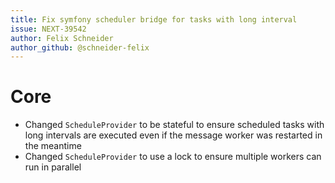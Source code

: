 ```yaml
---
title: Fix symfony scheduler bridge for tasks with long interval
issue: NEXT-39542
author: Felix Schneider
author_github: @schneider-felix
---
```

# Core
* Changed `ScheduleProvider` to be stateful to ensure scheduled tasks with long
 intervals are executed even if the message worker was restarted in the meantime
* Changed `ScheduleProvider` to use a lock to ensure multiple workers can run in parallel

